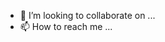 
- 💞️ I’m looking to collaborate on ...
- 📫 How to reach me ...

<!---
mo2n/mo2n is a ✨ special ✨ repository because its `README.md` (this file) appears on your GitHub profile.
You can click the Preview link to take a look at your changes.
--->
